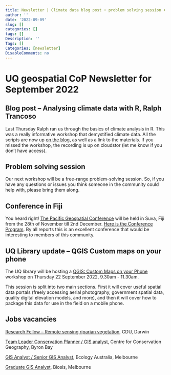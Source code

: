 ```yaml
---
title: Newsletter | Climate data blog post + problem solving session + conference in Fiji + more 
author: ''
date: '2022-09-09'
slug: []
categories: []
tags: []
Description: ''
Tags: []
Categories: [newsletter]
DisableComments: no
---
```


# UQ geospatial CoP Newsletter for September 2022

## Blog post – Analysing climate data with R, Ralph Trancoso 
Last Thursday Ralph ran us through the basics of climate analysis in R. This was a really informative workshop that demystified climate data. All the scripts are now up [on the blog](https://geospatial-community.netlify.app/post/2022-09-01-analysing-climate-data-with-r/), as well as a link to the materials. If you missed the workshop, the recording is up on cloudstor (let me know if you don’t have access). 

## Problem solving session
Our next workshop will be a free-range problem-solving session. So, if you have any questions or issues you think someone in the community could help with, please bring them along.  

## Conference in Fiji
You heard right! [The Pacific Geospatial Conference](https://foss4g-oceania.us17.list-manage.com/track/click?u=26f3c80da46835144592b59b6&id=68cc00705a&e=39ddba9ecb) will be held in Suva, Fiji from the 28th of November till 2nd December. [Here is the Conference Program](https://foss4g-oceania.us17.list-manage.com/track/click?u=26f3c80da46835144592b59b6&id=ba3c27a111&e=39ddba9ecb). By all reports this is an excellent conference that would be interesting to members of this community. 

## UQ Library update – QGIS Custom maps on your phone
The UQ library will be hosting a [QGIS: Custom Maps on your Phone](https://studenthub.uq.edu.au/students/events/detail/4134599)
workshop on Thursday 22 September 2022, 9.30am - 11.30am. 

This session is split into two main sections. First it will cover useful spatial data portals (freely accessing aerial photography, government spatial data, quality digital elevation models, and more), and then it will cover how to package this data for use in the field on a mobile phone.

## Jobs vacancies 

[Research Fellow – Remote sensing riparian vegetation](https://cdu.referrals.selectminds.com/jobs/research-fellow-remote-sensing-riparian-vegetation-1492), CDU, Darwin

[Team Leader Conservation Planner / GIS analyst](https://nrmjobs.com.au/jobs/2022/20013798/team-leader-conservation-planner-gis-analyst?back=1), Centre for Conservation Geography, Byron Bay

[GIS Analyst / Senior GIS Analyst](https://nrmjobs.com.au/jobs/2022/20014299/gis-analyst-senior-gis-analyst?back=1), Ecology Australia, Melbourne

[Graduate GIS Analyst](https://nrmjobs.com.au/jobs/2022/20014271/graduate-gis-analyst?back=1), Biosis, Melbourne 
